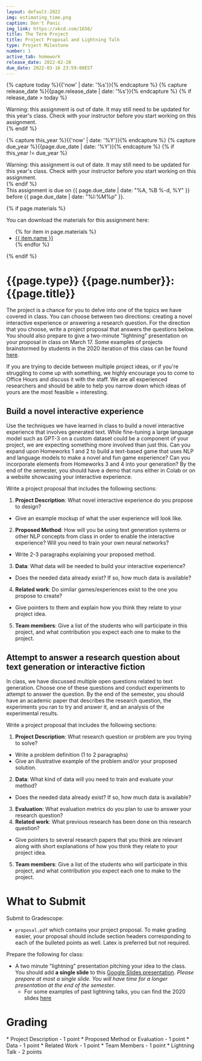 ```yaml
---
layout: default-2022
img: estimating_time.png
caption: Don't Panic
img_link: https://xkcd.com/1658/   
title: The Term Project
title: Project Proposal and Lightning Talk
type: Project Milestone
number: 1
active_tab: homework
release_date: 2022-02-28
due_date: 2022-03-16 23:59:00EST
---
```


<!-- Check whether the assignment is ready to release -->
{% capture today %}{{'now' | date: '%s'}}{% endcapture %}
{% capture release_date %}{{page.release_date | date: '%s'}}{% endcapture %}
{% if release_date > today %} 
<div class="alert alert-danger">
Warning: this assignment is out of date.  It may still need to be updated for this year's class.  Check with your instructor before you start working on this assignment.
</div>
{% endif %}
<!-- End of check whether the assignment is up to date -->


<!-- Check whether the assignment is up to date -->
{% capture this_year %}{{'now' | date: '%Y'}}{% endcapture %}
{% capture due_year %}{{page.due_date | date: '%Y'}}{% endcapture %}
{% if this_year != due_year %} 
<div class="alert alert-danger">
Warning: this assignment is out of date.  It may still need to be updated for this year's class.  Check with your instructor before you start working on this assignment.
</div>
{% endif %}
<!-- End of check whether the assignment is up to date -->


<div class="alert alert-info">
This assignment is due on {{ page.due_date | date: "%A, %B %-d, %Y" }} before {{ page.due_date | date: "%I:%M%p" }}. 
</div>

{% if page.materials %}
<div class="alert alert-info">
You can download the materials for this assignment here:
<ul>
{% for item in page.materials %}
<li><a href="{{item.url}}">{{ item.name }}</a></li>
{% endfor %}
</ul>
</div>
{% endif %}


{{page.type}} {{page.number}}: {{page.title}}
=============================================================

The project is a chance for you to delve into one of the topics we have covered in class. You can choose between two directions: creating a novel interactive experience or answering a research question. For the direction that you choose, write a project proposal that answers the questions below. You should also prepare to give a two-minute "lightning" presentation on your proposal in class on March 17. Some examples of projects brainstormed by students in the 2020 iteration of this class can be found [here](https://docs.google.com/document/d/1YXUCVWTTc2ks7dkHTjpyEy4mEUTGBo192olya-k_G2Y/edit?usp=sharing).

If you are trying to decide between multiple project ideas, or if you're struggling to come up with something, we highly encourage you to come to Office Hours and discuss it with the staff. We are all experienced researchers and should be able to help you narrow down which ideas of yours are the most feasible + interesting.

## Build a novel interactive experience
Use the techniques we have learned in class to build a novel interactive experience that involves generated text. While fine-tuning a large language model such as GPT-3 on a custom dataset could be a component of your project, we are expecting something more involved than just this. Can you expand upon Homeworks 1 and 2 to build a text-based game that uses NLP and language models to make a novel and fun game experience? Can you incorporate elements from Homeworks 3 and 4 into your generation? By the end of the semester, you should have a demo that runs either in Colab or on a website showcasing your interactive experience.

Write a project proposal that includes the following sections:
1. __Project Description__: What novel interactive experience do you propose to design?
  - Give an example mockup of what the user experience will look like.
2. __Proposed Method__: How will you be using text generation systems or other NLP concepts from class in order to enable the interactive experience? Will you need to train your own neural networks?
  - Write 2-3 paragraphs explaining your proposed method.
3. __Data__: What data will be needed to build your interactive experience?
  - Does the needed data already exist?  If so, how much data is available?
4. __Related work__: Do similar games/experiences exist to the one you propose to create?
  - Give pointers to them and explain how you think they relate to your project idea.
5. __Team members__: Give a list of the students who will participate in this project, and what contribution you expect each one to make to the project.


## Attempt to answer a research question about text generation or interactive fiction
In class, we have discussed multiple open questions related to text generation. Choose one of these questions and conduct experiments to attempt to answer the question. By the end of the semester, you should have an academic paper that describes the research question, the experiments you ran to try and answer it, and an analysis of the experimental results.

Write a project proposal that includes the following sections:
1. __Project Description__: What research question or problem are you trying to solve?
  - Write a problem definition (1 to 2 paragraphs)
  - Give an illustrative example of the problem and/or your proposed solution.
2. __Data__: What kind of data will you need to train and evaluate your method?
  - Does the needed data already exist?  If so, how much data is available?
3. __Evaluation__: What evaluation metrics do you plan to use to answer your research question?
4. __Related work__: What previous research has been done on this research question?
  - Give pointers to several research papers that you think are relevant along with short explanations of how you think they relate to your project idea.
5. __Team members__: Give a list of the students who will participate in this project, and what contribution you expect each one to make to the project.

# What to Submit
Submit to Gradescope:
* `proposal.pdf` which contains your project proposal. To make grading easier, your proposal should include section headers corresponding to each of the bulleted points as well. Latex is preferred but not required.

Prepare the following for class:
* A two minute "lightning" presentation pitching your idea to the class. You should add **a single slide** to this [Google Slides presentation](https://docs.google.com/presentation/d/14SnEPKNyEtDZuUlJnIRxx57xQInliMvK4pLdnVurh5E/edit?usp=sharing). _Please prepare at most a single slide. You will have time for a longer presentation at the end of the semester._
  - For some examples of past lightning talks, you can find the 2020 slides [here](https://docs.google.com/presentation/d/1EMII1GDGO3IdfHfrV6Lnrkbe1vMEUoyOjoZ3QePUFf4/edit?usp=sharing)


# Grading
<div class="alert alert-warning" markdown="1">
* Project Description - 1 point
* Proposed Method or Evaluation - 1 point
* Data - 1 point
* Related Work - 1 point
* Team Members - 1 point
* Lightning Talk - 2 points
</div>
